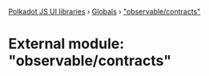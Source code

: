 [Polkadot JS UI libraries](../README.md) › [Globals](../globals.md) › ["observable/contracts"](_observable_contracts_.md)

# External module: "observable/contracts"



